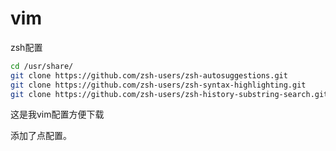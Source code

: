# vim

zsh配置
```bash
cd /usr/share/
git clone https://github.com/zsh-users/zsh-autosuggestions.git
git clone https://github.com/zsh-users/zsh-syntax-highlighting.git
git clone https://github.com/zsh-users/zsh-history-substring-search.git
```

这是我vim配置方便下载

添加了点配置。
